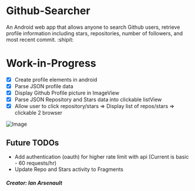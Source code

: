 # Github-Searcher

An Android web app that allows anyone to search Github users, retrieve profile information including stars, repositories, number of followers, and most recent commit. :shipit:

# Work-in-Progress
 - [x] Create profile elements in android
 - [x] Parse JSON profile data
 - [x] Display Github Profile picture in ImageView
 - [x] Parse JSON Repository and Stars data into clickable listView
 - [x] Allow user to click repository/stars => Display list of repos/stars => clickable 2 browser

![Image](https://i.imgur.com/GaevEiP.png)

## Future TODOs
- Add authentication (oauth) for higher rate limit with api (Current is basic - 60 requests/hr)
- Update Repo and Stars activity to Fragments

##### Creator: Ian Arsenault